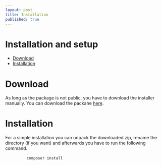 ```yaml
---
layout: post
title: Installation
published: true
---
```

<h1 class="doc-title">Installation and setup</h1>

- [Download](#download)
- [Installation](#Installation)

<a name="download"></a>
# Download

As long as the package is not public, you have to download the installer manually. You can download the packahe <a href="downloads/installer.zip" target="_blank">here</a>.

<a name="installation"></a>
# Installation

For a simple installation you can unpack the downloaded zip, rename the directory (if you want) and afterwards you have to run the following command.

<div>
  <div class="code-header">
    <div class="container-fluid">
        <div class="row">
            <div class="button red" />
          	<div class="button yellow" />
          	<div class="button green" />
        </div>
    </div>
  </div>
	<pre class="code-white imp-code line-numbers language-shell">
		<code class="language-bash">composer install</code>
	</pre>
</div>